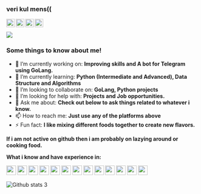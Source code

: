 ### veri kul mens((

<a href="https://www.linkedin.com/in/ramanverma2k/" target="_blank">
  <img align="left" alt="Linkdein" width="22px" src="https://cdn.jsdelivr.net/npm/simple-icons@v3/icons/linkedin.svg" />
</a>
<a href="https://github.com/ramanverma2k" target="_blank">
  <img align="left" alt="Github" width="22px" src="https://cdn.jsdelivr.net/npm/simple-icons@v3/icons/github.svg" />
</a>
<a href="mailto:ramanverma4183@gmail.com" target="_blank">
  <img align="left" alt="Email" width="22px" src="https://cdn.jsdelivr.net/npm/simple-icons@v3/icons/gmail.svg" />
</a>
<a href="https://t.me/notaggingraman" target="_blank">
  <img align="left" alt="Telegram" width="22px" src="https://cdn.jsdelivr.net/npm/simple-icons@v3/icons/telegram.svg" />
</a><br /><br />

<a href="https://github.com/antonkomarev/github-profile-views-counter">
    <img src="https://komarev.com/ghpvc/?username=ramanverma2k">
</a>

### Some things to know about me!
- 🔭 I’m currently working on: **Improving skills and A bot for Telegram using GoLang.**
- 🌱 I’m currently learning: **Python (Intermediate and Advanced), Data Structure and Algorithms**
- 👯 I’m looking to collaborate on: **GoLang, Python projects**
- 🤔 I’m looking for help with: **Projects and Job opportunities.**
- 💬 Ask me about: **Check out below to ask things related to whatever i know.**
- 📫 How to reach me: **Just use any of the platforms above**
- ⚡ Fun fact: **I like mixing different foods together to create new flavors.**



**If i am not active on github then i am probably on lazying around or cooking food.**



**What i know and have experience in:**
<p align="left"> 
<img  height="25"  src="https://cdn.jsdelivr.net/npm/simple-icons@3.3.0/icons/go.svg">
<img  height="25"  src="https://cdn.jsdelivr.net/npm/simple-icons@3.3.0/icons/python.svg">
<img  height="25"  src="https://cdn.jsdelivr.net/npm/simple-icons@3.3.0/icons/flutter.svg">
<img  height="25"  src="https://cdn.jsdelivr.net/npm/simple-icons@3.3.0/icons/c.svg">
<img  height="25"  src="https://cdn.jsdelivr.net/npm/simple-icons@3.3.0/icons/cplusplus.svg">
<img  height="25"  src="https://cdn.jsdelivr.net/npm/simple-icons@3.3.0/icons/amazonaws.svg">
<img  height="25"  src="https://cdn.jsdelivr.net/npm/simple-icons@3.3.0/icons/git.svg">
<img  height="25"  src="https://cdn.jsdelivr.net/npm/simple-icons@3.3.0/icons/gnubash.svg">
<img  height="25"  src="https://cdn.jsdelivr.net/npm/simple-icons@3.3.0/icons/microsoftword.svg">
<img  height="25"  src="https://cdn.jsdelivr.net/npm/simple-icons@3.3.0/icons/microsoftexcel.svg">
<img  height="25"  src="https://cdn.jsdelivr.net/npm/simple-icons@3.3.0/icons/microsoftpowerpoint.svg">
<img  height="25"  src="https://cdn.jsdelivr.net/npm/simple-icons@3.3.0/icons/docker.svg">
<img  height="25"  src="https://cdn.jsdelivr.net/npm/simple-icons@3.3.0/icons/mongodb.svg">
</p>

![Github stats](https://github-readme-stats.vercel.app/api?username=ramanverma2k&count_private=true&show_icons=true&title_color=333&icon_color=333)
3
